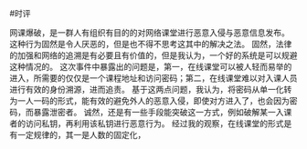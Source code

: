 #时评

网课爆破，是一群人有组织有目的的对网络课堂进行恶意入侵与恶意信息发布。
这种行为固然是令人厌恶的，但是也不得不思考这其中的解决之法。
固然，法律的加强和网络的追溯是有必要且有价值的，但是我认为，一个好的系统是可以规避这种情况的。
这次事件中暴露出的问题是，第一，在线课堂可以被人轻而易举的进入，所需要的仅仅是一个课程地址和访问密码；第二，在线课堂难以对入课人员进行有效的身份溯源，进而追责。
基于这两点问题，我认为，将密码从单一化转为一人一码的形式，能有效的避免外人的恶意入侵，即使对方进入了，也会因为密码，而暴露泄密者。
诚然，还是有一些手段能突破这一方式，例如破解某一入课者的访问私钥，再利用该私钥进行恶意行为。
经过我的观察，在线课堂的形式是有一定规律的，其一是人数的固定化，